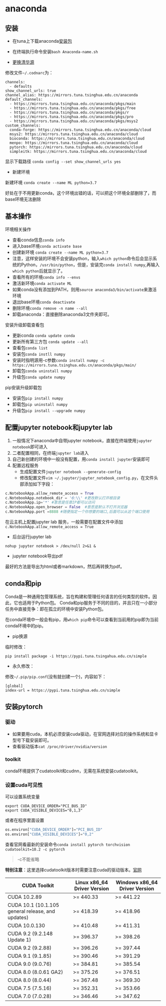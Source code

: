 # anaconda

## 安装

* 在tuna上下载anaconda[安装包](https://mirrors.tuna.tsinghua.edu.cn/anaconda/archive)

* 在终端执行命令安装`bash Anaconda-name.sh`

* [更换清华源](https://mirrors.tuna.tsinghua.edu.cn/help/anaconda/)

修改文件`~/.codnarc`为：

```
channels:
  - defaults
show_channel_urls: true
channel_alias: https://mirrors.tuna.tsinghua.edu.cn/anaconda
default_channels:
  - https://mirrors.tuna.tsinghua.edu.cn/anaconda/pkgs/main
  - https://mirrors.tuna.tsinghua.edu.cn/anaconda/pkgs/free
  - https://mirrors.tuna.tsinghua.edu.cn/anaconda/pkgs/r
  - https://mirrors.tuna.tsinghua.edu.cn/anaconda/pkgs/pro
  - https://mirrors.tuna.tsinghua.edu.cn/anaconda/pkgs/msys2
custom_channels:
  conda-forge: https://mirrors.tuna.tsinghua.edu.cn/anaconda/cloud
  msys2: https://mirrors.tuna.tsinghua.edu.cn/anaconda/cloud
  bioconda: https://mirrors.tuna.tsinghua.edu.cn/anaconda/cloud
  menpo: https://mirrors.tuna.tsinghua.edu.cn/anaconda/cloud
  pytorch: https://mirrors.tuna.tsinghua.edu.cn/anaconda/cloud
  simpleitk: https://mirrors.tuna.tsinghua.edu.cn/anaconda/cloud
```

显示下载路径
`conda config --set show_channel_urls yes`

* 新建环境

新建环境
`conda create --name ML python=3.7`

好处在于不用更新conda，这个环境出错的话，可以把这个环境全部删除了，而base环境无法删除

## 基本操作

环境相关操作

* 查看conda信息`conda info`
* 进入base环境`conda activate base`
* 创建新环境 `conda create --name ML python=3.7`
* 注意，这样安装的环境不会安装python，输入`which python`命令后会显示系统的Python，`/usr/bin/python`，但是，安装完`conda install numpy`,再输入`which python`后就显示了。
* 查看所有的环境`conda info --envs`
* 激活新环境`conda activate ML`
* 如果conda没有添加到PATH，则用`source anaconda3/bin/activate`来激活环境
* 退出base环境`conda deactivate`
* 删除环境`conda remove -n name --all`
* 卸载anaconda：直接删除anaconda3文件夹即可。

安装升级卸载查看包
* 更新conda `conda update conda`
* 更新所有第三方包 `conda update --all`
* 查看包`conda list`
* 安装包`conda instll numpy`
* 安装时指明源用-c参数`conda install numpy -c https://mirrors.tuna.tsinghua.edu.cn/anaconda/pkgs/main/`
* 卸载包`conda uninstall numpy`
* 升级包`conda update numpy`

pip安装升级卸载包
* 安装包`pip install numpy`
* 卸载包`pip uninstall numpy`
* 升级包`pip install --upgrade numpy`

## 配置jupyter notebook和jupyter lab

1. 一般情况下anaconda中自带jupyter notebook，直接在终端使用`jupyter notebook`即可进入
2. 二者配置相同，在终端`jupyter lab`进入
3. 自己新创建的环境中一般没有配置，用`conda install jupyter`安装即可
4. 配置远程服务
    * 生成配置文件`jupyter notebook --generate-config`
    * 修改配置文件`vim ~/.jupyter/jupyter_notebook_config.py`，在文件头部添加如下字段：

```python
c.NotebookApp.allow_remote_access = True
c.NotebookApp.notebook_dir = 'd:\\' #更改默认打开根目录
c.NotebookApp.ip='*' #意思是任意IP都可以访问
c.NotebookApp.open_browser = False  #意思是默认不打开浏览器
c.NotebookApp.port =8888 #随便指定一个你想要的端口,后面可以从这个端口使用
```

在云主机上配置jupyter lab 服务，一般需要在配置文件中添加
`c.NotebookApp.allow_remote_access = True`

* 后台运行jupyter lab

`nohup jupyter notebook > /dev/null 2>&1 &`

* jupyter notebook导出pdf

最好的方法是导出为html或者markdown，然后再转换为pdf。

## conda和pip

Conda是一种通用包管理系统，旨在构建和管理任何语言的任何类型的软件。因此，它也适用于Python包。
Conda和pip服务于不同的目的，并且只在一小部分任务中直接竞争：即在孤立的环境中安装Python包。

在conda环境中一般会有pip，用`which pip`命令可以查看到当前用的pip即为当前conda环境中的pip。

* pip换源

临时修改：

`pip install package -i https://pypi.tuna.tsingahua.edu.cn/simple`

* 永久修改：

修改` ~/.pip/pip.conf `(没有就创建一个)，内容如下：

```
[global]
index-url = https://pypi.tuna.tsinghua.edu.cn/simple
```

## 安装pytorch


### 驱动
* 如果要用cuda，本机必须安装cuda驱动，在官网选择对应的操作系统和显卡型号下载安装即可。
* 查看驱动版本`cat /proc/driver/nvidia/version`

### toolkit

conda环境提供了cudatoolkit和cudnn，无需在系统安装cudatoolkit。

### 设置cuda可见性

可以设置系统变量
```
export CUDA_DEVICE_ORDER="PCI_BUS_ID"
export CUDA_VISIBLE_DEVICES="0,1,3"
```

或者在程序里面设置

```python
os.environ["CUDA_DEVICE_ORDER"]="PCI_BUS_ID"
os.environ["CUDA_VISIBLE_DEVICES"]="0,2"
```

查看官网看最新的安装命令`conda install pytorch torchvision cudatoolkit=10.2 -c pytorch`
> -c不能省略

**特别注意**：这里选择cudatoolkit版本时需要注意cuda的驱动版本。[官网](https://docs.nvidia.com/cuda/cuda-toolkit-release-notes/index.html)

| CUDA Toolkit                                      | Linux x86_64 Driver Version | Windows x86_64 Driver Version |
| ------------------------------------------------- | --------------------------- | ----------------------------- |
| CUDA 10.2.89                                      | >= 440.33                   | >= 441.22                     |
| CUDA 10.1 (10.1.105 general release, and updates) | >= 418.39                   | >= 418.96                     |
| CUDA 10.0.130                                     | >= 410.48                   | >= 411.31                     |
| CUDA 9.2 (9.2.148 Update 1)                       | >= 396.37                   | >= 398.26                     |
| CUDA 9.2 (9.2.88)                                 | >= 396.26                   | >= 397.44                     |
| CUDA 9.1 (9.1.85)                                 | >= 390.46                   | >= 391.29                     |
| CUDA 9.0 (9.0.76)                                 | >= 384.81                   | >= 385.54                     |
| CUDA 8.0 (8.0.61 GA2)                             | >= 375.26                   | >= 376.51                     |
| CUDA 8.0 (8.0.44)                                 | >= 367.48                   | >= 369.30                     |
| CUDA 7.5 (7.5.16)                                 | >= 352.31                   | >= 353.66                     |
| CUDA 7.0 (7.0.28)                                 | >= 346.46                   | >= 347.62                     |